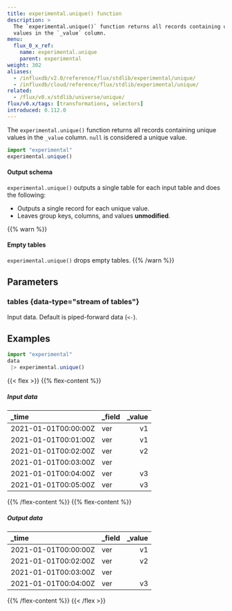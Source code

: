 ```yaml
---
title: experimental.unique() function
description: >
  The `experimental.unique()` function returns all records containing unique
  values in the `_value` column.
menu:
  flux_0_x_ref:
    name: experimental.unique
    parent: experimental
weight: 302
aliases:
  - /influxdb/v2.0/reference/flux/stdlib/experimental/unique/
  - /influxdb/cloud/reference/flux/stdlib/experimental/unique/
related:
  - /flux/v0.x/stdlib/universe/unique/
flux/v0.x/tags: [transformations, selectors]
introduced: 0.112.0
---
```


The `experimental.unique()` function returns all records containing unique
values in the `_value` column.
`null` is considered a unique value.

```js
import "experimental"
experimental.unique()
```

#### Output schema
`experimental.unique()` outputs a single table for each input table and does
the following:

- Outputs a single record for each unique value.
- Leaves group keys, columns, and values **unmodified**.

{{% warn %}}
#### Empty tables
`experimental.unique()` drops empty tables.
{{% /warn %}}

## Parameters

### tables {data-type="stream of tables"}
Input data.
Default is piped-forward data (`<-`).

## Examples
```js
import "experimental"
data
 |> experimental.unique()
```

{{< flex >}}
{{% flex-content %}}
##### Input data
| _time                | _field | _value |
|:-----                |:------ | ------:|
| 2021-01-01T00:00:00Z | ver    | v1     |
| 2021-01-01T00:01:00Z | ver    | v1     |
| 2021-01-01T00:02:00Z | ver    | v2     |
| 2021-01-01T00:03:00Z | ver    |        |
| 2021-01-01T00:04:00Z | ver    | v3     |
| 2021-01-01T00:05:00Z | ver    | v3     |
{{% /flex-content %}}
{{% flex-content %}}
##### Output data
| _time                | _field | _value |
|:-----                |:------ | ------:|
| 2021-01-01T00:00:00Z | ver    | v1     |
| 2021-01-01T00:02:00Z | ver    | v2     |
| 2021-01-01T00:03:00Z | ver    |        |
| 2021-01-01T00:04:00Z | ver    | v3     |
{{% /flex-content %}}
{{< /flex >}}
